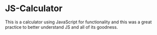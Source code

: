 # JS-Calculator

This is a calculator using JavaScript for functionality and this was a great practice to better understand JS and all of its goodness.
